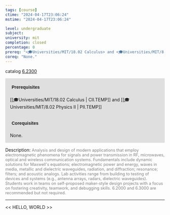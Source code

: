 ```yaml
---
tags: [course]
ctime: "2024-04-17T23:06:24"
mstime: "2024-04-17T23:06:24"

level: undergraduate
subject: 
university: mit
completion: closed
percentage: 0
prereq: "<🎓Universities/MIT/18.02 Calculus> and <🎓Universities/MIT/8.02 Physics II>"
coreq: "None."
---
```


catalog [6.2300](http://student.mit.edu/catalog/m6b.html#6.2300)

<span style="display: block; padding: 15px; background-color: rgb(100, 100, 100, 0.2);"><font id="m_prereq3362_0" style="display: block; font-family: Arial, sans-serif; font-weight: bold; padding: 5px">Prerequisites</font><br><span id="prereq3362_0">[[🎓Universities/MIT/18.02 Calculus | CII.TEMP]] and [[🎓Universities/MIT/8.02 Physics II | PII.TEMP]]</span></span>
<span style="display: block; padding: 15px; background-color: rgb(100, 100, 100, 0.2);"><font id="m_coreq3362_0" style="display: block; font-family: Arial, sans-serif; font-weight: bold; padding: 5px">Corequisites</font><br><span id="coreq3362_0">None.</span></span>

<font style="">Description:</font>
<font style="color: grey; font-size: 0.8rem;">Analysis and design of modern applications that employ electromagnetic phenomena for signals and power transmission in RF, microwaves, optical and wireless communication systems. Fundamentals include dynamic solutions for Maxwell's equations; electromagnetic power and energy, waves in media, metallic and dielectric waveguides, radiation, and diffraction; resonance; filters; and acoustic analogs. Lab activities range from building to testing of devices and systems (e.g., antenna arrays, radars, dielectric waveguides). Students work in teams on self-proposed maker-style design projects with a focus on fostering creativity, teamwork, and debugging skills. 6.2000 and 6.3000 are recommended but not required.</font>



---

<< HELLO, WORLD >>
